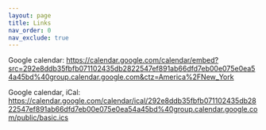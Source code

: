 ```yaml
---
layout: page
title: Links
nav_order: 0
nav_exclude: true
---
```


Google calendar:
https://calendar.google.com/calendar/embed?src=292e8ddb35fbfb071102435db2822547ef891ab66dfd7eb00e075e0ea54a45bd%40group.calendar.google.com&ctz=America%2FNew_York

Google calendar, iCal:
https://calendar.google.com/calendar/ical/292e8ddb35fbfb071102435db2822547ef891ab66dfd7eb00e075e0ea54a45bd%40group.calendar.google.com/public/basic.ics

